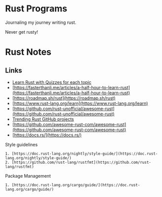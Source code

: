 # Rust Programs

Journaling my journey writing rust.

Never get rusty!

# Rust Notes

## Links

- [Learn Rust with Quizzes for each topic](https://rust-book.cs.brown.edu/experiment-intro.html)
- [https://fasterthanli.me/articles/a-half-hour-to-learn-rust](https://fasterthanli.me/articles/a-half-hour-to-learn-rust)
- [https://roadmap.sh/rust](https://roadmap.sh/rust)
- [https://www.rust-lang.org/learn](https://www.rust-lang.org/learn)
- [https://github.com/rust-unofficial/awesome-rust](https://github.com/rust-unofficial/awesome-rust)
- [Trending Rust GitHub projects](https://github.com/trending/rust)
- [https://github.com/awesome-rust-com/awesome-rust](https://github.com/awesome-rust-com/awesome-rust)
- [https://docs.rs/](https://docs.rs/)

Style guidelines

    1. [https://doc.rust-lang.org/nightly/style-guide/](https://doc.rust-lang.org/nightly/style-guide/)
    2. [https://github.com/rust-lang/rustfmt](https://github.com/rust-lang/rustfmt)
    
Package Management

    1. [https://doc.rust-lang.org/cargo/guide/](https://doc.rust-lang.org/cargo/guide/)


